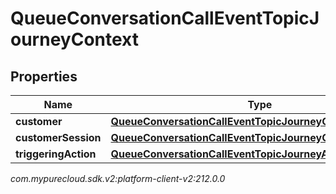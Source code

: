 # QueueConversationCallEventTopicJourneyContext


## Properties

| Name | Type | Description | Notes |
| ------------ | ------------- | ------------- | ------------- |
| **customer** | [**QueueConversationCallEventTopicJourneyCustomer**](QueueConversationCallEventTopicJourneyCustomer) |  |  [optional] |
| **customerSession** | [**QueueConversationCallEventTopicJourneyCustomerSession**](QueueConversationCallEventTopicJourneyCustomerSession) |  |  [optional] |
| **triggeringAction** | [**QueueConversationCallEventTopicJourneyAction**](QueueConversationCallEventTopicJourneyAction) |  |  [optional] |




_com.mypurecloud.sdk.v2:platform-client-v2:212.0.0_
